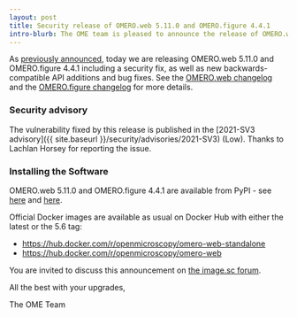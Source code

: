 ```yaml
---
layout: post
title: Security release of OMERO.web 5.11.0 and OMERO.figure 4.4.1
intro-blurb: The OME team is pleased to announce the release of OMERO.web 5.11.0
---
```


As [previously announced](https://forum.image.sc/t/57934), today we are
releasing OMERO.web 5.11.0 and OMERO.figure 4.4.1 including a security fix,
as well as new backwards-compatible API additions and bug fixes. See the [OMERO.web changelog](https://github.com/ome/omero-web/blob/v5.11.0/CHANGELOG.md) and the [OMERO.figure changelog](https://github.com/ome/omero-figure/blob/v4.4.1/CHANGELOG.md) for more details.

### Security advisory

The vulnerability fixed by this release is published in the 
[2021-SV3 advisory]({{ site.baseurl }}/security/advisories/2021-SV3) (Low). Thanks to Lachlan Horsey for reporting the issue.


### Installing the Software

OMERO.web 5.11.0 and OMERO.figure 4.4.1 are available from PyPI - see 
[here](https://pypi.org/project/omero-web/5.11.0/) and [here](https://pypi.org/project/omero-figure/4.4.1/).

Official Docker images are available as usual on Docker Hub with either
the latest or the 5.6 tag:

* <https://hub.docker.com/r/openmicroscopy/omero-web-standalone>
* <https://hub.docker.com/r/openmicroscopy/omero-web>

You are invited to discuss this announcement on
[the image.sc forum](https://forum.image.sc/tags/c/data-management/29/omero).

All the best with your upgrades,

The OME Team
